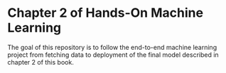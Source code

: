 # Chapter 2 of Hands-On Machine Learning

The goal of this repository is to follow the end-to-end machine learning project from fetching data to deployment of the final model described in chapter 2 of this book.
